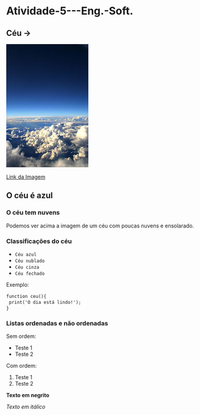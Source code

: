 # Atividade-5---Eng.-Soft.

## Céu ->

![](https://github.com/JulianaRosati/Atividade-5---Eng.-Soft./blob/main/ceu.jpg)

[Link da Imagem](https://github.com/JulianaRosati/Atividade-5---Eng.-Soft./blob/main/ceu.jpg)

## O céu é azul

### O céu tem nuvens
Podemos ver acima a imagem de um céu com poucas nuvens e ensolarado.

### Classificações do céu
- `Céu azul`
- `Céu nublado`
- `Céu cinza`
- `Céu fechado` 

Exemplo:
```
function ceu(){
 print('O dia está lindo!');
}
```
  
### Listas ordenadas e não ordenadas

Sem ordem:
- Teste 1 
- Teste 2

Com ordem:
1. Teste 1
2. Teste 2
 
__Texto em negrito__ 

_Texto em itálico_ 
 

